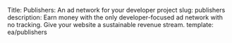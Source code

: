 Title: Publishers: An ad network for your developer project
slug: publishers
description: Earn money with the only developer-focused ad network with no tracking. Give your website a sustainable revenue stream.
template: ea/publishers
